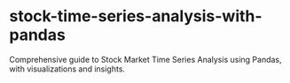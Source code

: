 # stock-time-series-analysis-with-pandas
Comprehensive guide to Stock Market Time Series Analysis using Pandas, with visualizations and insights.
